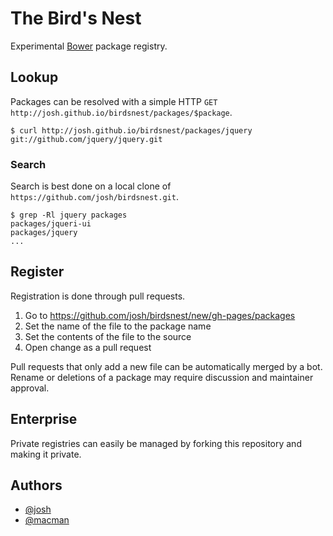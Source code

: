 # The Bird's Nest

Experimental [Bower](http://bower.io) package registry.

## Lookup

Packages can be resolved with a simple HTTP `GET http://josh.github.io/birdsnest/packages/$package`.

```
$ curl http://josh.github.io/birdsnest/packages/jquery
git://github.com/jquery/jquery.git
```

### Search

Search is best done on a local clone of `https://github.com/josh/birdsnest.git`.

```
$ grep -Rl jquery packages
packages/jqueri-ui
packages/jquery
...
```

## Register

Registration is done through pull requests.

1. Go to https://github.com/josh/birdsnest/new/gh-pages/packages
2. Set the name of the file to the package name
3. Set the contents of the file to the source
4. Open change as a pull request

Pull requests that only add a new file can be automatically merged by a bot. Rename or deletions of a package may require discussion and maintainer approval.

## Enterprise

Private registries can easily be managed by forking this repository and making it private.

## Authors

- [@josh](https://github.com/josh)
- [@macman](https://github.com/maccman)
